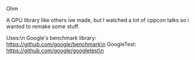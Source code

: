 Ohm

A GPU library like others ive made, but I watched a lot of cppcon talks so i wanted to remake some stuff.

Uses:\n
Google's benchmark library: https://github.com/google/benchmark\n 
GoogleTest: https://github.com/google/googletest\n
